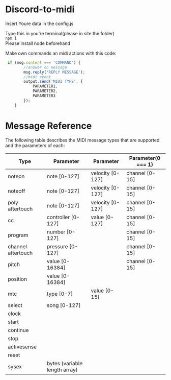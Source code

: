 # Discord-to-midi
Insert Youre data in the config.js

Type this in you're terminal(please in site the folder)</br>
`npm i`</br>
Please install node beforehand

Make own commands an midi actions with this code:
```javascript
 if (msg.content === 'COMMAND') {
        //answer on message 
        msg.reply('REPLY MESSAGE');
        //midi event
        output.send('MIDI TYPE', {
            PARAMETER1,
            PARAMETER2,
            PARAMETER3
        });
    }
```

 


# Message Reference
The following table describes the MIDI message types that are supported and the parameters of each:

| Type               | Parameter          | Parameter        | Parameter(0 === 1)      |
|--------------------|--------------------|------------------|----------------|
| noteon             | note [0-127]       | velocity [0-127] | channel [0-15] |
| noteoff            | note [0-127]       | velocity [0-127] | channel [0-15] |
| poly aftertouch    | note [0-127]       | velocity [0-127] | channel [0-15] |
| cc                 | controller [0-127] | value [0-127]    | channel [0-15] |
| program            | number [0-127]     |                  | channel [0-15] |
| channel aftertouch | pressure [0-127]   |                  | channel [0-15] |
| pitch              | value [0-16384]    |                  | channel [0-15] |
| position           | value [0-16384]    |                  |                |
| mtc                | type [0-7]         | value [0-15]     |                |
| select             | song [0-127]       |                  |                |
| clock              |                    |                  |                |
| start              |                    |                  |                |
| continue           |                    |                  |                |
| stop               |                    |                  |                |
| activesense        |                    |                  |                |
| reset              |                    |                  |                |
| sysex              | bytes (variable length array) |             |                | 
